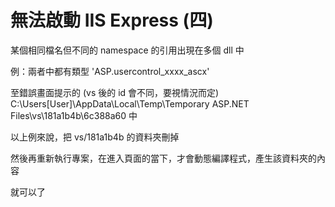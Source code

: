 # 無法啟動 IIS Express (四)


某個相同檔名但不同的 namespace 的引用出現在多個 dll 中

例：兩者中都有類型 'ASP.usercontrol_xxxx_ascx'

至錯誤畫面提示的 (vs 後的 id 會不同，要視情況而定) C:\Users\[User]\AppData\Local\Temp\Temporary ASP.NET Files\vs\181a1b4b\6c388a60 中

以上例來說，把 vs/181a1b4b 的資料夾刪掉

然後再重新執行專案，在進入頁面的當下，才會動態編譯程式，產生該資料夾的內容

就可以了

